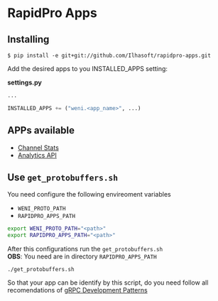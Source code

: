 # RapidPro Apps

## Installing
```shell script
$ pip install -e git+git://github.com/Ilhasoft/rapidpro-apps.git
```

Add the desired apps to you INSTALLED_APPS setting:

**settings.py**
```python
...

INSTALLED_APPS += ("weni.<app_name>", ...)
```
## APPs available

- [Channel Stats](channel_stats/README.md)
- [Analytics API](analytics_api/README.md)

## Use `get_protobuffers.sh`

You need configure the following envireoment variables
- `WENI_PROTO_PATH`
- `RAPIDPRO_APPS_PATH`

```sh
export WENI_PROTO_PATH="<path>"
export RAPIDPRO_APPS_PATH="<path>"
```

After this configurations run the `get_protobuffers.sh`  
**OBS**: You need are in directory `RAPIDPRO_APPS_PATH`
```
./get_protobuffers.sh
```

So that your app can be identify by this script, do you need follow all recomendations of [gRPC Development Patterns](https://github.com/Ilhasoft/rapidpro-apps/wiki/gRPC-Development-Patterns)